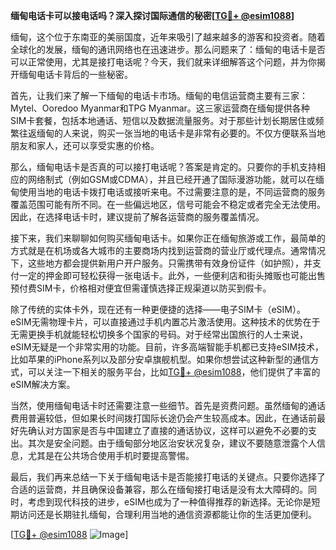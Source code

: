 **缅甸电话卡可以接电话吗？深入探讨国际通信的秘密[[TG💪+ @esim1088](https://t.me/s/esim1088)]**

缅甸，这个位于东南亚的美丽国度，近年来吸引了越来越多的游客和投资者。随着全球化的发展，缅甸的通讯网络也在迅速进步。那么问题来了：缅甸的电话卡是否可以正常使用，尤其是接打电话呢？今天，我们就来详细解答这个问题，并为你揭开缅甸电话卡背后的一些秘密。

首先，让我们来了解一下缅甸的电话卡市场。缅甸的电信运营商主要有三家：Mytel、Ooredoo Myanmar和TPG Myanmar。这三家运营商在缅甸提供各种SIM卡套餐，包括本地通话、短信以及数据流量服务。对于那些计划长期居住或频繁往返缅甸的人来说，购买一张当地的电话卡是非常有必要的。不仅方便联系当地朋友和家人，还可以享受实惠的价格。

那么，缅甸电话卡是否真的可以接打电话呢？答案是肯定的。只要你的手机支持相应的网络制式（例如GSM或CDMA），并且已经开通了国际漫游功能，就可以在缅甸使用当地的电话卡拨打电话或接听来电。不过需要注意的是，不同运营商的服务覆盖范围可能有所不同。在一些偏远地区，信号可能会不稳定或者完全无法使用。因此，在选择电话卡时，建议提前了解各运营商的服务覆盖情况。

接下来，我们来聊聊如何购买缅甸电话卡。如果你正在缅甸旅游或工作，最简单的方式就是在机场或各大城市的主要商场内找到运营商的营业厅或代理点。通常情况下，这些地方都会提供新用户开户服务。只需携带有效身份证件（如护照），并支付一定的押金即可轻松获得一张电话卡。此外，一些便利店和街头摊贩也可能出售预付费SIM卡，价格相对便宜但需谨慎选择正规渠道以防买到假卡。

除了传统的实体卡外，现在还有一种更便捷的选择——电子SIM卡（eSIM）。eSIM无需物理卡片，可以直接通过手机内置芯片激活使用。这种技术的优势在于无需更换手机就能轻松切换多个国家的号码。对于经常出国旅行的人士来说，eSIM无疑是一个非常实用的功能。目前，许多高端智能手机都已支持eSIM技术，比如苹果的iPhone系列以及部分安卓旗舰机型。如果你想尝试这种新型的通信方式，可以关注一下相关的服务平台，比如[TG💪+ @esim1088](https://t.me/s/esim1088)，他们提供了丰富的eSIM解决方案。

当然，使用缅甸电话卡时还需要注意一些细节。首先是资费问题。虽然缅甸的通话费用普遍较低，但如果长时间拨打国际长途仍会产生较高成本。因此，在通话前最好先确认对方国家是否与中国建立了直接的通话协议，这样可以避免不必要的支出。其次是安全问题。由于缅甸部分地区治安状况复杂，建议不要随意泄露个人信息，尤其是在公共场合使用手机时要提高警惕。

最后，我们再来总结一下关于缅甸电话卡是否能接打电话的关键点。只要你选择了合适的运营商，并且确保设备兼容，那么在缅甸接打电话是没有太大障碍的。同时，考虑到现代科技的进步，eSIM也成为了一种值得推荐的新选择。无论你是短期访问还是长期驻扎缅甸，合理利用当地的通信资源都能让你的生活更加便利。

[[TG💪+ @esim1088](https://t.me/s/esim1088) ![Image](https://i.postimg.cc/4NQfJmqS/Snipaste-2025-05-13-00-14-12.png)]